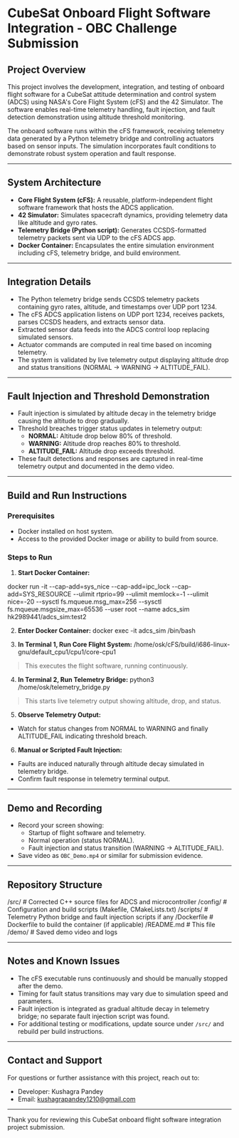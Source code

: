 # CubeSat Onboard Flight Software Integration - OBC Challenge Submission

## Project Overview

This project involves the development, integration, and testing of onboard flight software for a CubeSat attitude determination and control system (ADCS) using NASA's Core Flight System (cFS) and the 42 Simulator. The software enables real-time telemetry handling, fault injection, and fault detection demonstration using altitude threshold monitoring.

The onboard software runs within the cFS framework, receiving telemetry data generated by a Python telemetry bridge and controlling actuators based on sensor inputs. The simulation incorporates fault conditions to demonstrate robust system operation and fault response.

---

## System Architecture

- **Core Flight System (cFS):** A reusable, platform-independent flight software framework that hosts the ADCS application.
- **42 Simulator:** Simulates spacecraft dynamics, providing telemetry data like altitude and gyro rates.
- **Telemetry Bridge (Python script):** Generates CCSDS-formatted telemetry packets sent via UDP to the cFS ADCS app.
- **Docker Container:** Encapsulates the entire simulation environment including cFS, telemetry bridge, and build environment.

---

## Integration Details

- The Python telemetry bridge sends CCSDS telemetry packets containing gyro rates, altitude, and timestamps over UDP port 1234.
- The cFS ADCS application listens on UDP port 1234, receives packets, parses CCSDS headers, and extracts sensor data.
- Extracted sensor data feeds into the ADCS control loop replacing simulated sensors.
- Actuator commands are computed in real time based on incoming telemetry.
- The system is validated by live telemetry output displaying altitude drop and status transitions (NORMAL → WARNING → ALTITUDE_FAIL).

---

## Fault Injection and Threshold Demonstration

- Fault injection is simulated by altitude decay in the telemetry bridge causing the altitude to drop gradually.
- Threshold breaches trigger status updates in telemetry output:
  - **NORMAL:** Altitude drop below 80% of threshold.
  - **WARNING:** Altitude drop reaches 80% to threshold.
  - **ALTITUDE_FAIL:** Altitude drop exceeds threshold.
- These fault detections and responses are captured in real-time telemetry output and documented in the demo video.

---

## Build and Run Instructions

### Prerequisites

- Docker installed on host system.
- Access to the provided Docker image or ability to build from source.

### Steps to Run

1. **Start Docker Container:**

docker run -it --cap-add=sys_nice --cap-add=ipc_lock --cap-add=SYS_RESOURCE
--ulimit rtprio=99 --ulimit memlock=-1 --ulimit nice=-20
--sysctl fs.mqueue.msg_max=256 --sysctl fs.mqueue.msgsize_max=65536
--user root --name adcs_sim hk2989441/adcs_sim:test2

2. **Enter Docker Container:**
docker exec -it adcs_sim /bin/bash

3. **In Terminal 1, Run Core Flight System:**
/home/osk/cFS/build/i686-linux-gnu/default_cpu1/cpu1/core-cpu1
> This executes the flight software, running continuously.

4. **In Terminal 2, Run Telemetry Bridge:**
python3 /home/osk/telemetry_bridge.py

> This starts live telemetry output showing altitude, drop, and status.

5. **Observe Telemetry Output:**

- Watch for status changes from NORMAL to WARNING and finally ALTITUDE_FAIL indicating threshold breach.

6. **Manual or Scripted Fault Injection:**

- Faults are induced naturally through altitude decay simulated in telemetry bridge.
- Confirm fault response in telemetry terminal output.

---

## Demo and Recording

- Record your screen showing:
  - Startup of flight software and telemetry.
  - Normal operation (status NORMAL).
  - Fault injection and status transition (WARNING → ALTITUDE_FAIL).
- Save video as `OBC_Demo.mp4` or similar for submission evidence.

---

## Repository Structure

/src/ # Corrected C++ source files for ADCS and microcontroller
/config/ # Configuration and build scripts (Makefile, CMakeLists.txt)
/scripts/ # Telemetry Python bridge and fault injection scripts if any
/Dockerfile # Dockerfile to build the container (if applicable)
/README.md # This file
/demo/ # Saved demo video and logs


---

## Notes and Known Issues

- The cFS executable runs continuously and should be manually stopped after the demo.
- Timing for fault status transitions may vary due to simulation speed and parameters.
- Fault injection is integrated as gradual altitude decay in telemetry bridge; no separate fault injection script was found.
- For additional testing or modifications, update source under `/src/` and rebuild per build instructions.

---

## Contact and Support

For questions or further assistance with this project, reach out to:

- Developer: Kushagra Pandey
- Email: kushagrapandey1210@gmail.com

---

Thank you for reviewing this CubeSat onboard flight software integration project submission.

